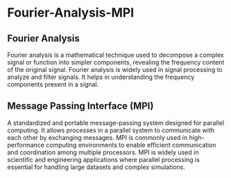 # Fourier-Analysis-MPI

## Fourier Analysis
Fourier analysis is a mathematical technique used to decompose a complex signal or function into simpler components, revealing the frequency content of the original signal. Fourier analysis is widely used in signal processing to analyze and filter signals. It helps in understanding the frequency components present in a signal.

## Message Passing Interface (MPI)
A standardized and portable message-passing system designed for parallel computing. It allows processes in a parallel system to communicate with each other by exchanging messages. MPI is commonly used in high-performance computing environments to enable efficient communication and coordination among multiple processors. MPI is widely used in scientific and engineering applications where parallel processing is essential for handling large datasets and complex simulations.
